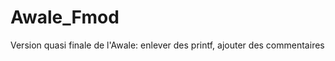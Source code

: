 Awale_Fmod
==========

Version quasi finale de l'Awale: enlever des printf, ajouter des commentaires
